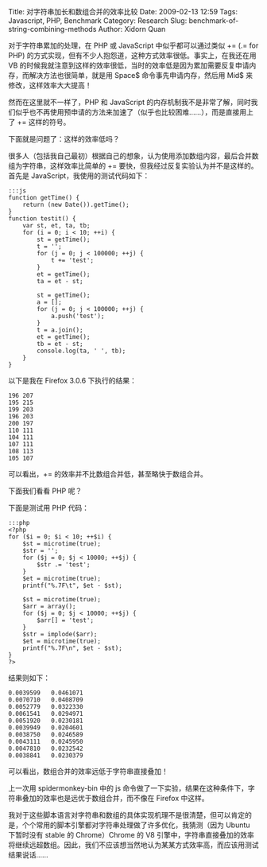 Title: 对字符串加长和数组合并的效率比较
Date: 2009-02-13 12:59
Tags: Javascript, PHP, Benchmark
Category: Research
Slug: benchmark-of-string-combining-methods
Author: Xidorn Quan

对于字符串累加的处理，在 PHP 或 JavaScript 中似乎都可以通过类似 += (.= for PHP) 的方式实现，但有不少人抱怨道，这种方式效率很低。事实上，在我还在用 VB 的时候我就注意到这样的效率很低，当时的效率低是因为累加需要反复申请内存，而解决方法也很简单，就是用 Space$ 命令事先申请内存，然后用 Mid$ 来修改，这样效率大大提高！

然而在这里就不一样了，PHP 和 JavaScript 的内存机制我不是非常了解，同时我们似乎也不再使用预申请的方法来加速了（似乎也比较困难……），而是直接用上了 += 这样的符号。

下面就是问题了：这样的效率低吗？

很多人（包括我自己最初）根据自己的想象，认为使用添加数组内容，最后合并数组为字符串，这样效率比简单的 += 要快，但我经过反复实验认为并不是这样的。首先是 JavaScript，我使用的测试代码如下：

    :::js
    function getTime() {
        return (new Date()).getTime();
    }
    function testit() {
        var st, et, ta, tb;
        for (i = 0; i < 10; ++i) {
            st = getTime();
            t = '';
            for (j = 0; j < 100000; ++j) {
                t += 'test';
            }
            et = getTime();
            ta = et - st;
     
            st = getTime();
            a = [];
            for (j = 0; j < 100000; ++j) {
                a.push('test');
            }
            t = a.join();
            et = getTime();
            tb = et - st;
            console.log(ta, ' ', tb);
        }
    }

以下是我在 Firefox 3.0.6 下执行的结果：

    196	207
    195	215
    199	203
    196	203
    200	197
    110	111
    104	111
    107	111
    108	113
    105	107

可以看出，+= 的效率并不比数组合并低，甚至略快于数组合并。

下面我们看看 PHP 呢？

下面是测试用 PHP 代码：

    :::php
    <?php
    for ($i = 0; $i < 10; ++$i) {
        $st = microtime(true);
        $str = '';
        for ($j = 0; $j < 10000; ++$j) {
            $str .= 'test';
        }
        $et = microtime(true);
        printf("%.7F\t", $et - $st);
     
        $st = microtime(true);
        $arr = array();
        for ($j = 0; $j < 10000; ++$j) {
            $arr[] = 'test';
        }
        $str = implode($arr);
        $et = microtime(true);
        printf("%.7F\n", $et - $st);
    }
    ?>

结果则如下：

    0.0039599	0.0461071
    0.0070710	0.0408709
    0.0052779	0.0322330
    0.0061541	0.0294971
    0.0051920	0.0230181
    0.0039949	0.0204601
    0.0038750	0.0246589
    0.0043111	0.0245950
    0.0047810	0.0232542
    0.0038841	0.0230379

可以看出，数组合并的效率远低于字符串直接叠加！

上一次用 spidermonkey-bin 中的 js 命令做了一下实验，结果在这种条件下，字符串叠加的效率也是远优于数组合并，而不像在 Firefox 中这样。

我对于这些脚本语言对字符串和数组的具体实现机理不是很清楚，但可以肯定的是，个个常用的脚本引擎都对字符串处理做了许多优化，我猜测（因为 Ubuntu 下暂时没有 stable 的 Chrome）Chrome 的 V8 引擎中，字符串直接叠加的效率将继续远超数组。因此，我们不应该想当然地认为某某方式效率高，而应该用测试结果说话……
